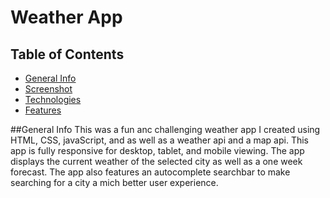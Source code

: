 # Weather App
## Table of Contents
* [General Info](#general-info)
* [Screenshot](#screenshot)
* [Technologies](#technologies)
* [Features](#features)

##General Info
This was a fun anc challenging weather app I created using HTML, CSS, javaScript, and as well as a weather api and a map api. This app is fully responsive for desktop, tablet, and mobile viewing. The app displays the current weather of the selected city as well as a one week forecast. The app also features an autocomplete searchbar to make searching for a city a mich better user experience.
